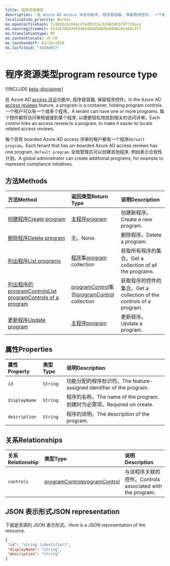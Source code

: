 ```yaml
---
title: 程序资源类型
description: '在 Azure AD access 评论功能中, 程序是容器, 保留程序控件。 一个租户可以有一个或多个程序。  每个控件都将访问审核链接到某个程序, 以便更轻松地找到相关的访问评审。  '
localization_priority: Normal
ms.openlocfilehash: 7c0016cb194acd7ad8533acb34650b57df720ace
ms.sourcegitcommit: 014eb3944306948edbb6560dbe689816a168c4f7
ms.translationtype: MT
ms.contentlocale: zh-CN
ms.lasthandoff: 04/26/2019
ms.locfileid: "33344017"
---
```

# <a name="program-resource-type"></a><span data-ttu-id="1c1fc-105">程序资源类型</span><span class="sxs-lookup"><span data-stu-id="1c1fc-105">program resource type</span></span>

[!INCLUDE [beta-disclaimer](../../includes/beta-disclaimer.md)]

<span data-ttu-id="1c1fc-106">在 Azure AD [access 评论](accessreviews-root.md)功能中, 程序是容器, 保留程序控件。</span><span class="sxs-lookup"><span data-stu-id="1c1fc-106">In the Azure AD [access reviews](accessreviews-root.md) feature, a program is a container, holding program controls.</span></span> <span data-ttu-id="1c1fc-107">一个租户可以有一个或多个程序。</span><span class="sxs-lookup"><span data-stu-id="1c1fc-107">A tenant can have one or more programs.</span></span>  <span data-ttu-id="1c1fc-108">每个控件都将访问审核链接到某个程序, 以便更轻松地找到相关的访问评审。</span><span class="sxs-lookup"><span data-stu-id="1c1fc-108">Each control links an access review to a program, to make it easier to locate related access reviews.</span></span>  

<span data-ttu-id="1c1fc-109">每个具有 boarded Azure AD access 评审的租户都有一个程序`Default program`。</span><span class="sxs-lookup"><span data-stu-id="1c1fc-109">Each tenant that has on-boarded Azure AD access reviews has one program, `Default program`.</span></span>  <span data-ttu-id="1c1fc-110">全局管理员可以创建其他程序, 例如表示合规性计划。</span><span class="sxs-lookup"><span data-stu-id="1c1fc-110">A global administrator can create additional programs, for example to represent compliance initiatives.</span></span> 


## <a name="methods"></a><span data-ttu-id="1c1fc-111">方法</span><span class="sxs-lookup"><span data-stu-id="1c1fc-111">Methods</span></span>

| <span data-ttu-id="1c1fc-112">方法</span><span class="sxs-lookup"><span data-stu-id="1c1fc-112">Method</span></span>           | <span data-ttu-id="1c1fc-113">返回类型</span><span class="sxs-lookup"><span data-stu-id="1c1fc-113">Return Type</span></span>    |<span data-ttu-id="1c1fc-114">说明</span><span class="sxs-lookup"><span data-stu-id="1c1fc-114">Description</span></span>|
|:---------------|:--------|:----------|
|[<span data-ttu-id="1c1fc-115">创建程序</span><span class="sxs-lookup"><span data-stu-id="1c1fc-115">Create program</span></span>](../api/program-create.md) |   [<span data-ttu-id="1c1fc-116">主程序</span><span class="sxs-lookup"><span data-stu-id="1c1fc-116">program</span></span>](program.md)   |   <span data-ttu-id="1c1fc-117">创建新程序。</span><span class="sxs-lookup"><span data-stu-id="1c1fc-117">Create a new program.</span></span>|
|[<span data-ttu-id="1c1fc-118">删除程序</span><span class="sxs-lookup"><span data-stu-id="1c1fc-118">Delete program</span></span>](../api/program-delete.md) |   <span data-ttu-id="1c1fc-119">无。</span><span class="sxs-lookup"><span data-stu-id="1c1fc-119">None.</span></span>   |   <span data-ttu-id="1c1fc-120">删除程序。</span><span class="sxs-lookup"><span data-stu-id="1c1fc-120">Delete a program.</span></span>|
|[<span data-ttu-id="1c1fc-121">列出程序</span><span class="sxs-lookup"><span data-stu-id="1c1fc-121">List programs</span></span>](../api/program-list.md) |  <span data-ttu-id="1c1fc-122">[程序](program.md)集</span><span class="sxs-lookup"><span data-stu-id="1c1fc-122">[program](program.md) collection</span></span>|   <span data-ttu-id="1c1fc-123">获取所有程序的集合。</span><span class="sxs-lookup"><span data-stu-id="1c1fc-123">Get a collection of all the programs.</span></span>|
|[<span data-ttu-id="1c1fc-124">列出程序的 programControls</span><span class="sxs-lookup"><span data-stu-id="1c1fc-124">List programControls of a program</span></span>](../api/program-listcontrols.md) |      <span data-ttu-id="1c1fc-125">[programControl](programcontrol.md)集合</span><span class="sxs-lookup"><span data-stu-id="1c1fc-125">[programControl](programcontrol.md) collection</span></span>| <span data-ttu-id="1c1fc-126">获取程序的控件的集合。</span><span class="sxs-lookup"><span data-stu-id="1c1fc-126">Get a collection of the controls of a program.</span></span>|
|[<span data-ttu-id="1c1fc-127">更新程序</span><span class="sxs-lookup"><span data-stu-id="1c1fc-127">Update program</span></span>](../api/program-update.md) |   [<span data-ttu-id="1c1fc-128">主程序</span><span class="sxs-lookup"><span data-stu-id="1c1fc-128">program</span></span>](program.md)|  <span data-ttu-id="1c1fc-129">更新程序。</span><span class="sxs-lookup"><span data-stu-id="1c1fc-129">Update a program.</span></span>|

## <a name="properties"></a><span data-ttu-id="1c1fc-130">属性</span><span class="sxs-lookup"><span data-stu-id="1c1fc-130">Properties</span></span>
| <span data-ttu-id="1c1fc-131">属性</span><span class="sxs-lookup"><span data-stu-id="1c1fc-131">Property</span></span>     | <span data-ttu-id="1c1fc-132">类型</span><span class="sxs-lookup"><span data-stu-id="1c1fc-132">Type</span></span>   |<span data-ttu-id="1c1fc-133">说明</span><span class="sxs-lookup"><span data-stu-id="1c1fc-133">Description</span></span>|
|:---------------|:--------|:----------|
| `id`                        |`String`                              |  <span data-ttu-id="1c1fc-134">功能分配的程序标识符。</span><span class="sxs-lookup"><span data-stu-id="1c1fc-134">The feature-assigned identifier of the program.</span></span>                    |
| `displayName`               |`String`                              |  <span data-ttu-id="1c1fc-135">程序的名称。</span><span class="sxs-lookup"><span data-stu-id="1c1fc-135">The name of the program.</span></span>  <span data-ttu-id="1c1fc-136">创建时为必需项。</span><span class="sxs-lookup"><span data-stu-id="1c1fc-136">Required on create.</span></span>                  |
| `description`               |`String`                              |  <span data-ttu-id="1c1fc-137">程序的说明。</span><span class="sxs-lookup"><span data-stu-id="1c1fc-137">The description of the program.</span></span>           |

## <a name="relationships"></a><span data-ttu-id="1c1fc-138">关系</span><span class="sxs-lookup"><span data-stu-id="1c1fc-138">Relationships</span></span>
| <span data-ttu-id="1c1fc-139">关系</span><span class="sxs-lookup"><span data-stu-id="1c1fc-139">Relationship</span></span> | <span data-ttu-id="1c1fc-140">类型</span><span class="sxs-lookup"><span data-stu-id="1c1fc-140">Type</span></span>   |<span data-ttu-id="1c1fc-141">说明</span><span class="sxs-lookup"><span data-stu-id="1c1fc-141">Description</span></span>|
|:---------------|:--------|:----------|
| `controls`                  |[<span data-ttu-id="1c1fc-142">programControl</span><span class="sxs-lookup"><span data-stu-id="1c1fc-142">programControl</span></span>](programcontrol.md) | <span data-ttu-id="1c1fc-143">与该程序关联的控件。</span><span class="sxs-lookup"><span data-stu-id="1c1fc-143">Controls associated with the program.</span></span> |

## <a name="json-representation"></a><span data-ttu-id="1c1fc-144">JSON 表示形式</span><span class="sxs-lookup"><span data-stu-id="1c1fc-144">JSON representation</span></span>

<span data-ttu-id="1c1fc-145">下面是资源的 JSON 表示形式。</span><span class="sxs-lookup"><span data-stu-id="1c1fc-145">Here is a JSON representation of the resource.</span></span>

<!-- {
  "blockType": "resource",
  "optionalProperties": [

  ],
  "keyProperty": "id",
  "@odata.type": "microsoft.graph.program"
}-->

```json
{
 "id": "string (identifier)",
 "displayName": "string",
 "description": "string"
}

```

<!--
{
  "type": "#page.annotation",
  "description": "program resource",
  "keywords": "",
  "section": "documentation",
  "tocPath": "",
  "suppressions": []
}
-->
